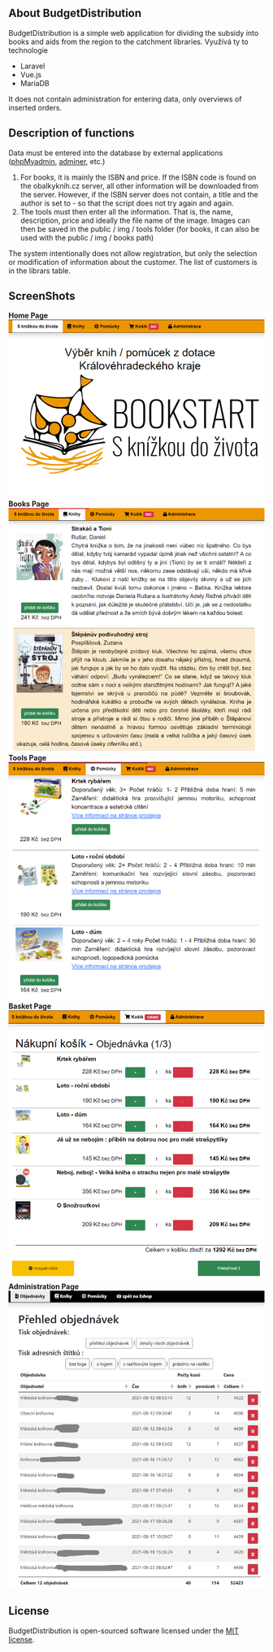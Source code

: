 ## About BudgetDistribution

BudgetDistribution is a simple web application for dividing the subsidy into books and aids from the region to the catchment libraries. Využívá ty to technologie

- Laravel
- Vue.js
- MariaDB

It does not contain administration for entering data, only overviews of inserted orders.

## Description of functions

Data must be entered into the database by external applications (<a href="https://www.phpmyadmin.net/">phpMyadmin</a>, <a href="https://www.adminer.org/">adminer</a>, etc.)
1) For books, it is mainly the ISBN and price. If the ISBN code is found on the obalkyknih.cz server, all other information will be downloaded from the server. However, if the ISBN server does not contain, a title and the author is set to - so that the script does not try again and again.
2) The tools must then enter all the information. That is, the name, description, price and ideally the file name of the image. Images can then be saved in the public / img / tools folder (for books, it can also be used with the public / img / books path)

The system intentionally does not allow registration, but only the selection or modification of information about the customer. The list of customers is in the librars table.

## ScreenShots
<div>
<strong>Home Page</strong><img src="https://raw.githubusercontent.com/PetrJandl/BudgetDistribution/main/web_screenshots/bshop-Home.png">
<strong>Books Page</strong><img src="https://raw.githubusercontent.com/PetrJandl/BudgetDistribution/main/web_screenshots/bshop-Books.png">
<strong>Tools Page</strong><img src="https://raw.githubusercontent.com/PetrJandl/BudgetDistribution/main/web_screenshots/bshop-Tools.png">
<strong>Basket Page</strong><img src="https://raw.githubusercontent.com/PetrJandl/BudgetDistribution/main/web_screenshots/bshop-Basket.png">
<strong>Administration Page</strong><img src="https://raw.githubusercontent.com/PetrJandl/BudgetDistribution/main/web_screenshots/bshop-admin.png"
</div>

## License

BudgetDistribution is open-sourced software licensed under the [MIT license](https://opensource.org/licenses/MIT).
